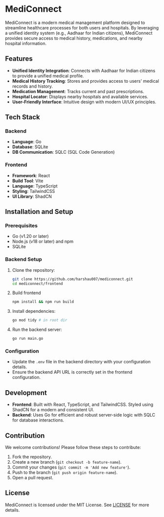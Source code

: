 # MediConnect

MediConnect is a modern medical management platform designed to streamline healthcare processes for both users and hospitals. By leveraging a unified identity system (e.g., Aadhaar for Indian citizens), MediConnect provides secure access to medical history, medications, and nearby hospital information.

## Features

- **Unified Identity Integration**: Connects with Aadhaar for Indian citizens to provide a unified medical profile.
- **Medical History Tracking**: Stores and provides access to users' medical records and history.
- **Medication Management**: Tracks current and past prescriptions.
- **Hospital Locator**: Displays nearby hospitals and available services.
- **User-Friendly Interface**: Intuitive design with modern UI/UX principles.

## Tech Stack

### Backend

- **Language**: Go
- **Database**: SQLite
- **DB Communication**: SQLC (SQL Code Generation)

### Frontend

- **Framework**: React
- **Build Tool**: Vite
- **Language**: TypeScript
- **Styling**: TailwindCSS
- **UI Library**: ShadCN

## Installation and Setup

### Prerequisites

- Go (v1.20 or later)
- Node.js (v18 or later) and npm
- SQLite

### Backend Setup

1. Clone the repository:
   ```bash
   git clone https://github.com/harshau007/mediconnect.git
   cd mediconnect/frontend
   ```
2. Build frontend

   ```bash
   npm install && npm run build
   ```

3. Install dependencies:

   ```bash
   go mod tidy # in root dir
   ```

4. Run the backend server:
   ```bash
   go run main.go
   ```

### Configuration

- Update the `.env` file in the backend directory with your configuration details.
- Ensure the backend API URL is correctly set in the frontend configuration.

## Development

- **Frontend**: Built with React, TypeScript, and TailwindCSS. Styled using ShadCN for a modern and consistent UI.
- **Backend**: Uses Go for efficient and robust server-side logic with SQLC for database interactions.

## Contribution

We welcome contributions! Please follow these steps to contribute:

1. Fork the repository.
2. Create a new branch (`git checkout -b feature-name`).
3. Commit your changes (`git commit -m 'Add new feature'`).
4. Push to the branch (`git push origin feature-name`).
5. Open a pull request.

## License

MediConnect is licensed under the MIT License. See [LICENSE](LICENSE) for more details.
